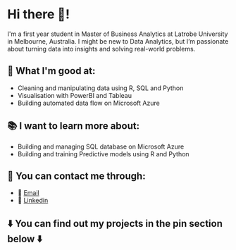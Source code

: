 # Hi there 👋!

I'm a first year student in Master of Business Analytics at Latrobe University in Melbourne, Australia. I might be new to Data Analytics, but I’m passionate about turning data into insights and solving real-world problems.

## 💪 What I'm good at:
 - Cleaning and manipulating data using R, SQL and Python
 - Visualisation with PowerBI and Tableau
 - Building automated data flow on Microsoft Azure
   
## 📚 I want to learn more about:
 - Building and managing SQL database on Microsoft Azure
 - Building and training Predictive models using R and Python

## 📲 You can contact me through:
 - 📧 [Email](thanhlee2705@gmail.com)
 - 💼 [Linkedin](https://www.linkedin.com/in/phuong-thanh-le-a6b698215/)
   
## ⬇️ You can find out my projects in the pin section below ⬇️
